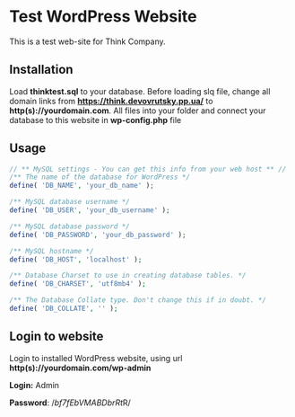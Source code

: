 # Test WordPress Website

This is a test web-site for Think Company.

## Installation

Load __thinktest.sql__ to your database. Before loading slq file, change all domain links from __https://think.devovrutsky.pp.ua/__ to __http(s)://yourdomain.com__. All files into your folder and connect your database to this website in __wp-config.php__ file


## Usage

```php
// ** MySQL settings - You can get this info from your web host ** //
/** The name of the database for WordPress */
define( 'DB_NAME', 'your_db_name' );

/** MySQL database username */
define( 'DB_USER', 'your_db_username' );

/** MySQL database password */
define( 'DB_PASSWORD', 'your_db_password' );

/** MySQL hostname */
define( 'DB_HOST', 'localhost' );

/** Database Charset to use in creating database tables. */
define( 'DB_CHARSET', 'utf8mb4' );

/** The Database Collate type. Don't change this if in doubt. */
define( 'DB_COLLATE', '' );
```

## Login to website
Login to installed WordPress website, using url __http(s)://yourdomain.com/wp-admin__


__Login:__ Admin

__Password__: /*bf7fEbVMABDbrRt*R/
